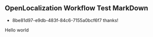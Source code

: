 ## OpenLocalization Workflow Test MarkDown
* 8be81d97-e9db-483f-84c6-7155a0bcf6f7 
thanks!

Hello world